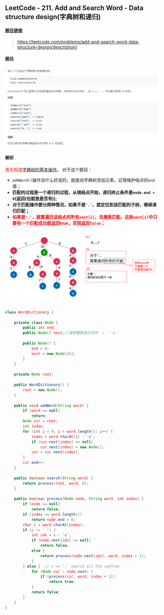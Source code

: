 ﻿## LeetCode - 211. Add and Search Word - Data structure design(字典树和递归)
#### [题目链接](https://leetcode.com/problems/add-and-search-word-data-structure-design/description/)

> https://leetcode.com/problems/add-and-search-word-data-structure-design/description/

#### 题目
![在这里插入图片描述](images/211_t.png)
#### 解析
<font color = red>首先知道[字典树的基本操作](https://blog.csdn.net/zxzxzx0119/article/details/81134479)</font>。
对于这个题目：　

 - `addWord()`操作没什么好说的，就是向字典树添加元素，记得维护结点的`end`值；
 - **匹配的过程是一个递归的过程，从根结点开始，递归终止条件是`node.end > 0`(返回(也就是是否有));**
 - **对于匹配操作要分两种情况，如果不是`'.'`，就定位到该匹配的子树，继续递归匹配；**
 - <font color = red>**如果是`'.'`，就要遍历该结点的所有`next[i]`，去搜索匹配，这些`next[i]`中只要有一个匹配成功就返回true，否则返回`false`；**

![在这里插入图片描述](images/211_s.png)

```java
class WordDictionary {
    
    private class Node {
        public int end;
        public Node[] next;//使用整数表示字符　c - 'a'

        public Node() {
            end = 0;
            next = new Node[26];
        }
    }

    private Node root;

    public WordDictionary() {
        root = new Node();
    }

    public void addWord(String word) {
        if (word == null)
            return;
        Node cur = root;
        int index;
        for (int i = 0; i < word.length(); i++) {
            index = word.charAt(i) - 'a';
            if (cur.next[index] == null)
                cur.next[index] = new Node();
            cur = cur.next[index];
        }
        cur.end++;
    }

    public boolean search(String word) {
        return process(root, word, 0);
    }

    public boolean process(Node node, String word, int index) {
        if (node == null)
            return false;
        if (index == word.length())
            return node.end > 0;
        char c = word.charAt(index);
        if (c != '.') {
            int idx = c - 'a';
            if (node.next[idx] == null)
                return false;
            else {
                return process(node.next[idx], word, index + 1);
            }
        } else {  // c == '.' search all the subTree
            for (Node cur : node.next) {
                if (process(cur, word, index + 1))
                    return true;
            }
            return false;
        }
    }
}

```
